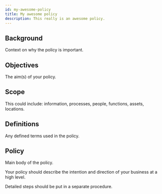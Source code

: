 ```yaml
---
id: my-awesome-policy
title: My awesome policy
description: This really is an awesome policy. 
---
```


## Background

Context on why the policy is important.

## Objectives

The aim(s) of your policy.

## Scope

This could include: information, processes, people, functions, assets, locations. 

## Definitions

Any defined terms used in the policy.

## Policy

Main body of the policy. 

Your policy should describe the intention and direction of your business at a high level. 

Detailed steps should be put in a separate procedure. 